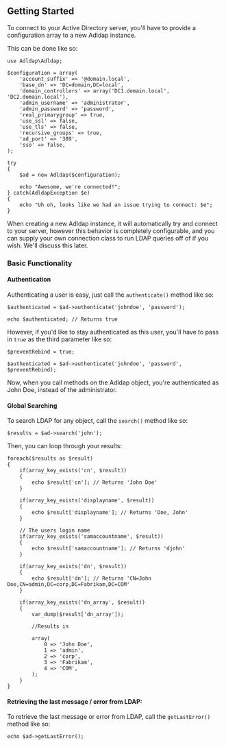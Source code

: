 ## Getting Started

To connect to your Active Directory server, you'll have to provide a configuration array to a new Adldap instance.

This can be done like so:

    use Adldap\Adldap;

    $configuration = array(
        'account_suffix' => '@domain.local',
        'base_dn' => 'DC=domain,DC=local',
        'domain_controllers' => array('DC1.domain.local', 'DC2.domain.local'),
        'admin_username' => 'administrator',
        'admin_password' => 'password',
        'real_primarygroup' => true,
        'use_ssl' => false,
        'use_tls' => false,
        'recursive_groups' => true,
        'ad_port' => '389',
        'sso' => false,
    );
    
    try
    {
        $ad = new Adldap($configuration);
        
        echo "Awesome, we're connected!";
    } catch(AdldapException $e)
    {
        echo "Uh oh, looks like we had an issue trying to connect: $e";
    }
   
When creating a new Adldap instance, it will automatically try and connect to your server, however this behavior
is completely configurable, and you can supply your own connection class to run LDAP queries off of if you wish.
We'll discuss this later.

### Basic Functionality

#### Authentication

Authenticating a user is easy, just call the `authenticate()` method like so:

    $authenticated = $ad->authenticate('johndoe', 'password');
    
    echo $authenticated; // Returns true
    
However, if you'd like to stay authenticated as this user, you'll have to pass in `true` as the third parameter like so:

    $preventRebind = true;
    
    $authenticated = $ad->authenticate('johndoe', 'password', $preventRebind);
    
Now, when you call methods on the Adldap object, you're authenticated as John Doe, instead of the administrator.

#### Global Searching

To search LDAP for any object, call the `search()` method like so:

    $results = $ad->search('john');

Then, you can loop through your results:    
    
    foreach($results as $result)
    {
        if(array_key_exists('cn', $result))
        {
            echo $result['cn']; // Returns 'John Doe'
        }
        
        if(array_key_exists('displayname', $result))
        {
            echo $result['displayname']; // Returns 'Doe, John'
        }
        
        // The users login name
        if(array_key_exists('samaccountname', $result))
        {
            echo $result['samaccountname']; // Returns 'djohn'
        }
    
        if(array_key_exists('dn', $result))
        {
            echo $result['dn']; // Returns 'CN=John Doe,CN=admin,DC=corp,DC=Fabrikam,DC=COM'
        }
        
        if(array_key_exists('dn_array', $result))
        {
            var_dump($result['dn_array']);
            
            //Results in
            
            array(
                0 => 'John Doe',
                1 => 'admin',
                2 => 'corp',
                3 => 'Fabrikam',
                4 => 'COM',
            );
        }
    }
   
#### Retrieving the last message / error from LDAP:

To retrieve the last message or error from LDAP, call the `getLastError()` method like so:

    echo $ad->getLastError();
    
    
